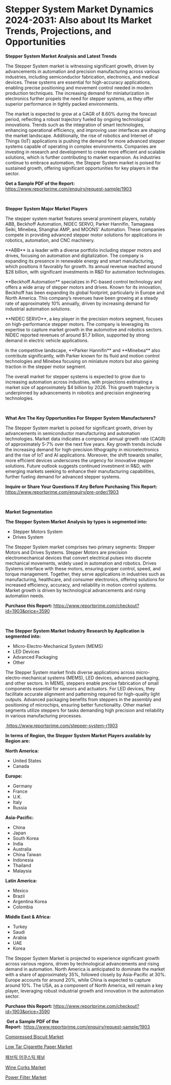 <p><h1>Stepper System Market Dynamics 2024-2031: Also about Its Market Trends, Projections, and Opportunities</h1></p><p><strong>Stepper System Market Analysis and Latest Trends</strong></p>
<p><p>The Stepper System market is witnessing significant growth, driven by advancements in automation and precision manufacturing across various industries, including semiconductor fabrication, electronics, and medical devices. These systems are essential for high-accuracy applications, enabling precise positioning and movement control needed in modern production techniques. The increasing demand for miniaturization in electronics further propels the need for stepper systems, as they offer superior performance in tightly packed environments.</p><p>The market is expected to grow at a CAGR of 8.60% during the forecast period, reflecting a robust trajectory fueled by ongoing technological innovations. Trends such as the integration of smart technologies, enhancing operational efficiency, and improving user interfaces are shaping the market landscape. Additionally, the rise of robotics and Internet of Things (IoT) applications is pushing the demand for more advanced stepper systems capable of operating in complex environments. Companies are investing in research and development to create more efficient and scalable solutions, which is further contributing to market expansion. As industries continue to embrace automation, the Stepper System market is poised for sustained growth, offering significant opportunities for key players in the sector.</p></p>
<p><strong>Get a Sample PDF of the Report:&nbsp;</strong> <a href="https://www.reportprime.com/enquiry/request-sample/1903">https://www.reportprime.com/enquiry/request-sample/1903</a></p>
<p>&nbsp;</p>
<p><strong>Stepper System Major Market Players</strong></p>
<p><p>The stepper system market features several prominent players, notably ABB, Beckhoff Automation, NIDEC SERVO, Parker Hannifin, Tamagawa Seiki, Minebea, Shanghai AMP, and MOONS' Automation. These companies compete in providing advanced stepper motor solutions for applications in robotics, automation, and CNC machinery.</p><p>**ABB** is a leader with a diverse portfolio including stepper motors and drives, focusing on automation and digitalization. The company is expanding its presence in renewable energy and smart manufacturing, which positions it favorably for growth. Its annual revenue reached around $28 billion, with significant investments in R&D for automation technologies.</p><p>**Beckhoff Automation** specializes in PC-based control technology and offers a wide array of stepper motors and drives. Known for its innovation, Beckhoff has been expanding its global footprint, particularly in Europe and North America. This company’s revenues have been growing at a steady rate of approximately 10% annually, driven by increasing demand for industrial automation solutions.</p><p>**NIDEC SERVO**, a key player in the precision motors segment, focuses on high-performance stepper motors. The company is leveraging its expertise to capture market growth in the automotive and robotics sectors. NIDEC reported revenues of around $1.7 billion, supported by strong demand in electric vehicle applications.</p><p>In the competitive landscape, **Parker Hannifin** and **Minebea** also contribute significantly, with Parker known for its fluid and motion control technologies and Minebea focusing on miniature motors but also gaining traction in the stepper motor segment. </p><p>The overall market for stepper systems is expected to grow due to increasing automation across industries, with projections estimating a market size of approximately $4 billion by 2026. This growth trajectory is underpinned by advancements in robotics and precision engineering technologies.</p></p>
<p>&nbsp;</p>
<p><strong>What Are The Key Opportunities For Stepper System Manufacturers?</strong></p>
<p><p>The Stepper System market is poised for significant growth, driven by advancements in semiconductor manufacturing and automation technologies. Market data indicates a compound annual growth rate (CAGR) of approximately 5-7% over the next five years. Key growth trends include the increasing demand for high-precision lithography in microelectronics and the rise of IoT and AI applications. Moreover, the shift towards smaller, more efficient devices underscores the urgency for innovative stepper solutions. Future outlook suggests continued investment in R&D, with emerging markets seeking to enhance their manufacturing capabilities, further fueling demand for advanced stepper systems.</p></p>
<p><strong>Inquire or Share Your Questions If Any Before Purchasing This Report:</strong> <a href="https://www.reportprime.com/enquiry/pre-order/1903">https://www.reportprime.com/enquiry/pre-order/1903</a></p>
<p>&nbsp;</p>
<p><strong>Market Segmentation</strong></p>
<p><strong>The Stepper System Market Analysis by types is segmented into:</strong></p>
<p><ul><li>Stepper Motors System</li><li>Drives System</li></ul></p>
<p><p>The Stepper System market comprises two primary segments: Stepper Motors and Drives Systems. Stepper Motors are precision electromechanical devices that convert electrical pulses into discrete mechanical movements, widely used in automation and robotics. Drives Systems interface with these motors, ensuring proper control, speed, and torque management. Together, they serve applications in industries such as manufacturing, healthcare, and consumer electronics, offering solutions for increased efficiency, accuracy, and reliability in motion control systems. Market growth is driven by technological advancements and rising automation needs.</p></p>
<p><strong>Purchase this Report:&nbsp;</strong><a href="https://www.reportprime.com/checkout?id=1903&price=3590">https://www.reportprime.com/checkout?id=1903&price=3590</a></p>
<p>&nbsp;</p>
<p><strong>The Stepper System Market Industry Research by Application is segmented into:</strong></p>
<p><ul><li>Micro-Electro-Mechanical System (MEMS)</li><li>LED Devices</li><li>Advanced Packaging</li><li>Other</li></ul></p>
<p><p>The Stepper System market finds diverse applications across micro-electro-mechanical systems (MEMS), LED devices, advanced packaging, and other sectors. In MEMS, steppers enable precise fabrication of small components essential for sensors and actuators. For LED devices, they facilitate accurate alignment and patterning required for high-quality light outputs. Advanced packaging benefits from steppers in the assembly and positioning of microchips, ensuring better functionality. Other market segments utilize steppers for tasks demanding high precision and reliability in various manufacturing processes.</p></p>
<p><a href="https://www.reportprime.com/stepper-system-r1903">&nbsp;https://www.reportprime.com/stepper-system-r1903</a></p>
<p><strong>In terms of Region, the Stepper System Market Players available by Region are:</strong></p>
<p>
    <p> <strong> North America: </strong>
        <ul>
            <li>United States</li>
            <li>Canada</li>
        </ul>
        </p> 
    <p> <strong> Europe: </strong>
        <ul>
            <li>Germany</li>
            <li>France</li>
            <li>U.K.</li>
            <li>Italy</li>
            <li>Russia</li>
        </ul>
        </p> 
    <p> <strong> Asia-Pacific: </strong>
        <ul>
            <li>China</li>
            <li>Japan</li>
            <li>South Korea</li>
            <li>India</li>
            <li>Australia</li>
            <li>China Taiwan</li>
            <li>Indonesia</li>
            <li>Thailand</li>
            <li>Malaysia</li>
        </ul>
        </p> 
    <p> <strong> Latin America: </strong>
        <ul>
            <li>Mexico</li>
            <li>Brazil</li>
            <li>Argentina Korea</li>
            <li>Colombia</li>
        </ul>
        </p> 
    <p> <strong> Middle East & Africa: </strong>
        <ul>
            <li>Turkey</li>
            <li>Saudi</li>
            <li>Arabia</li>
            <li>UAE</li>
            <li>Korea</li>
        </ul>
    </p>
    </p>
<p><p>The Stepper System Market is projected to experience significant growth across various regions, driven by technological advancements and rising demand in automation. North America is anticipated to dominate the market with a share of approximately 35%, followed closely by Asia-Pacific at 30%. Europe accounts for around 20%, while China is expected to capture around 10%. The USA, as a component of North America, will remain a key player, leveraging robust industrial growth and innovation in the automation sector.</p></p>
<p><strong>Purchase this Report: </strong><a href="https://www.reportprime.com/checkout?id=1903&price=3590">https://www.reportprime.com/checkout?id=1903&price=3590</a></p>
<p>&nbsp;<strong>Get a Sample PDF of the Report:&nbsp;&nbsp;</strong><a href="https://www.reportprime.com/enquiry/request-sample/1903">https://www.reportprime.com/enquiry/request-sample/1903</a></p>
<p><strong></strong></p>
<p><p><a href="https://www.linkedin.com/pulse/global-compressed-biscuit-market-sector2024-2031-metrics-ifywf?trackingId=8p%2B30S6nQ2SgO97Iu9VuDg%3D%3D">Compressed Biscuit Market</a></p><p><a href="https://medium.com/@beaugrant95/global-low-tar-cigarette-paper-industry-research-report-competitive-landscape-market-size-4378f16d941b">Low Tar Cigarette Paper Market</a></p><p><a href="https://medium.com/@rudyswaniafgwski56664/%EC%A7%80%EC%97%AD-%EC%8B%9C%EC%9E%A5%EC%9D%B4-%ED%8C%A8%EB%B8%8C%EB%A6%AD-%EC%9D%8C%ED%96%A5-%ED%8C%A8%EB%84%90-%EC%8B%9C%EC%9E%A5-%ED%98%81%EC%8B%A0%EC%97%90-%EC%96%B4%EB%96%BB%EA%B2%8C-%EC%A0%81%EC%9D%91%ED%95%98%EA%B3%A0-%EC%9E%88%EB%8A%94%EA%B0%80-2024%EB%85%84%EB%B6%80%ED%84%B0-2031%EB%85%84%EA%B9%8C%EC%A7%80%EC%9D%98-%EC%A3%BC%EC%9A%94-%EC%8B%9C%EC%9E%A5-%EB%8F%99%ED%96%A5%EA%B3%BC-%EC%98%88%EC%B8%A1-9d7a41668b06">패브릭 어쿠스틱 패널</a></p><p><a href="https://www.linkedin.com/pulse/ine-corks-market-forecasts-trends-impact-analysis-2024-2031-woalf?trackingId=ivyEAg8JS0uQCnYyMim4Ew%3D%3D">Wine Corks Market</a></p><p><a href="https://github.com/rahu1506/Market-Research-Report-List-5/blob/main/power-filter-market.md">Power Filter Market</a></p></p>